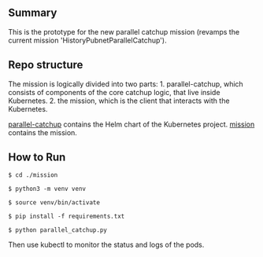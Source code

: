 ## Summary

This is the prototype for the new parallel catchup mission (revamps the current mission 'HistoryPubnetParallelCatchup').

## Repo structure
The mission is logically divided into two parts: 1. parallel-catchup, which consists of components of the core catchup logic, that live inside Kubernetes. 2. the mission, which is the client that interacts with the Kubernetes. 

[parallel-catchup](https://github.com/jayz22/mission-parallel-catchup/tree/master/parallel-catchup) contains the Helm chart of the Kubernetes project. 
[mission](https://github.com/jayz22/mission-parallel-catchup/tree/master/mission) contains the mission. 

## How to Run
`$ cd ./mission`

`$ python3 -m venv venv`

`$ source venv/bin/activate`

`$ pip install -f requirements.txt`

`$ python parallel_catchup.py`

Then use kubectl to monitor the status and logs of the pods. 
